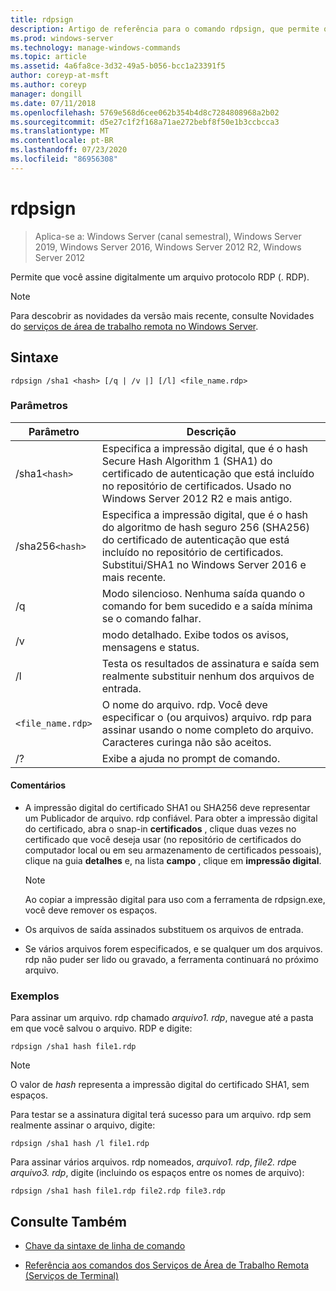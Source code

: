 ```yaml
---
title: rdpsign
description: Artigo de referência para o comando rdpsign, que permite que você assine digitalmente um arquivo protocolo RDP (. RDP).
ms.prod: windows-server
ms.technology: manage-windows-commands
ms.topic: article
ms.assetid: 4a6fa8ce-3d32-49a5-b056-bcc1a23391f5
author: coreyp-at-msft
ms.author: coreyp
manager: dongill
ms.date: 07/11/2018
ms.openlocfilehash: 5769e568d6cee062b354b4d8c7284808968a2b02
ms.sourcegitcommit: d5e27c1f2f168a71ae272bebf8f50e1b3ccbcca3
ms.translationtype: MT
ms.contentlocale: pt-BR
ms.lasthandoff: 07/23/2020
ms.locfileid: "86956308"
---
```

# <a name="rdpsign"></a>rdpsign

> Aplica-se a: Windows Server (canal semestral), Windows Server 2019, Windows Server 2016, Windows Server 2012 R2, Windows Server 2012

Permite que você assine digitalmente um arquivo protocolo RDP (. RDP).

> [!NOTE]
> Para descobrir as novidades da versão mais recente, consulte Novidades do [serviços de área de trabalho remota no Windows Server](/previous-versions/windows/it-pro/windows-server-2012-r2-and-2012/dn283323(v=ws.11)).

## <a name="syntax"></a>Sintaxe

```
rdpsign /sha1 <hash> [/q | /v |] [/l] <file_name.rdp>
```

### <a name="parameters"></a>Parâmetros

| Parâmetro | Descrição |
|--|--|
| /sha1`<hash>` | Especifica a impressão digital, que é o hash Secure Hash Algorithm 1 (SHA1) do certificado de autenticação que está incluído no repositório de certificados. Usado no Windows Server 2012 R2 e mais antigo. |
| /sha256`<hash>` | Especifica a impressão digital, que é o hash do algoritmo de hash seguro 256 (SHA256) do certificado de autenticação que está incluído no repositório de certificados. Substitui/SHA1 no Windows Server 2016 e mais recente. |
| /q | Modo silencioso. Nenhuma saída quando o comando for bem sucedido e a saída mínima se o comando falhar. |
| /v | modo detalhado. Exibe todos os avisos, mensagens e status. |
| /l | Testa os resultados de assinatura e saída sem realmente substituir nenhum dos arquivos de entrada. |
| `<file_name.rdp>` | O nome do arquivo. rdp. Você deve especificar o (ou arquivos) arquivo. rdp para assinar usando o nome completo do arquivo. Caracteres curinga não são aceitos. |
| /? | Exibe a ajuda no prompt de comando. |

#### <a name="remarks"></a>Comentários

- A impressão digital do certificado SHA1 ou SHA256 deve representar um Publicador de arquivo. rdp confiável. Para obter a impressão digital do certificado, abra o snap-in **certificados** , clique duas vezes no certificado que você deseja usar (no repositório de certificados do computador local ou em seu armazenamento de certificados pessoais), clique na guia **detalhes** e, na lista **campo** , clique em **impressão digital**.

    > [!NOTE]
    > Ao copiar a impressão digital para uso com a ferramenta de rdpsign.exe, você deve remover os espaços.

- Os arquivos de saída assinados substituem os arquivos de entrada.

- Se vários arquivos forem especificados, e se qualquer um dos arquivos. rdp não puder ser lido ou gravado, a ferramenta continuará no próximo arquivo.

### <a name="examples"></a>Exemplos

Para assinar um arquivo. rdp chamado *arquivo1. rdp*, navegue até a pasta em que você salvou o arquivo. RDP e digite:

```
rdpsign /sha1 hash file1.rdp
```

> [!NOTE]
> O valor de *hash* representa a impressão digital do certificado SHA1, sem espaços.

Para testar se a assinatura digital terá sucesso para um arquivo. rdp sem realmente assinar o arquivo, digite:

```
rdpsign /sha1 hash /l file1.rdp
```

Para assinar vários arquivos. rdp nomeados, *arquivo1. rdp*, *file2. rdp*e *arquivo3. rdp*, digite (incluindo os espaços entre os nomes de arquivo):

```
rdpsign /sha1 hash file1.rdp file2.rdp file3.rdp
```

## <a name="see-also"></a>Consulte Também

- [Chave da sintaxe de linha de comando](command-line-syntax-key.md)

- [Referência aos comandos dos Serviços de Área de Trabalho Remota (Serviços de Terminal)](remote-desktop-services-terminal-services-command-reference.md)
